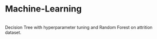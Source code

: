 # Machine-Learning
<br>
Decision Tree with hyperparameter tuning and Random Forest on attrition dataset.
